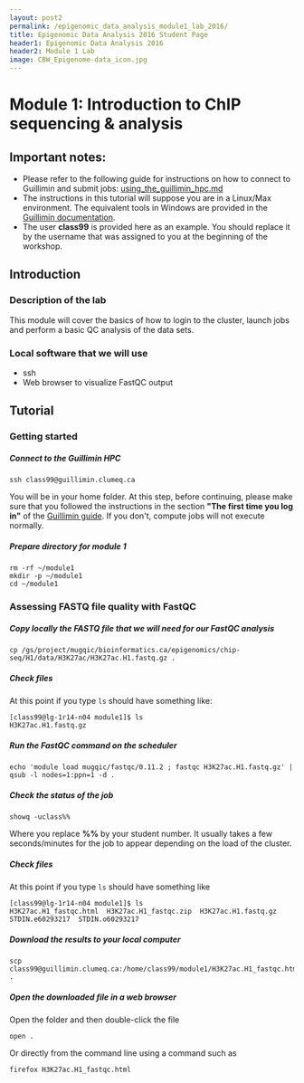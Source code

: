 ```yaml
---
layout: post2
permalink: /epigenomic_data_analysis_module1_lab_2016/
title: Epigenomic Data Analysis 2016 Student Page
header1: Epigenomic Data Analysis 2016
header2: Module 1 Lab
image: CBW_Epigenome-data_icon.jpg
---
```


# Module 1: Introduction to ChIP sequencing & analysis 

## Important notes:
* Please refer to the following guide for instructions on how to connect to Guillimin and submit jobs: [using_the_guillimin_hpc.md](using_the_guillimin_hpc.md)
* The instructions in this tutorial will suppose you are in a Linux/Max environment. The equivalent tools in Windows are provided in the [Guillimin documentation](using_the_guillimin_hpc.md).
* The user **class99** is provided here as an example. You should replace it by the username that was assigned to you at the beginning of the workshop.


## Introduction

### Description of the lab
This module will cover the basics of how to login to the cluster, launch jobs and perform a basic QC analysis of the data sets.

### Local software that we will use
* ssh
* Web browser to visualize FastQC output


## Tutorial

### Getting started

#####  Connect to the Guillimin HPC
```
ssh class99@guillimin.clumeq.ca
```

You will be in your home folder. At this step, before continuing, please make sure that you followed the instructions in the section **"The first time you log in"** of the [Guillimin guide](using_the_guillimin_hpc.md). If you don't, compute jobs will not execute normally.

##### Prepare directory for module 1
```
rm -rf ~/module1
mkdir -p ~/module1
cd ~/module1
```

### Assessing FASTQ file quality with FastQC

##### Copy locally the FASTQ file that we will need for our FastQC analysis
```
cp /gs/project/mugqic/bioinformatics.ca/epigenomics/chip-seq/H1/data/H3K27ac/H3K27ac.H1.fastq.gz .
```

##### Check files

At this point if you type ```ls``` should have something like:
```
[class99@lg-1r14-n04 module1]$ ls
H3K27ac.H1.fastq.gz
```

#####  Run the FastQC command on the scheduler
```
echo 'module load mugqic/fastqc/0.11.2 ; fastqc H3K27ac.H1.fastq.gz' | qsub -l nodes=1:ppn=1 -d .
```

#####  Check the status of the job
```
showq -uclass%%
```
Where you replace **%%** by your student number. It usually takes a few seconds/minutes for the job to appear depending on the load of the cluster.

##### Check files

At this point if you type ```ls``` should have something like
```
[class99@lg-1r14-n04 module1]$ ls
H3K27ac.H1_fastqc.html	H3K27ac.H1_fastqc.zip  H3K27ac.H1.fastq.gz  STDIN.e60293217  STDIN.o60293217
```

#####  Download the results to your local computer
```
scp class99@guillimin.clumeq.ca:/home/class99/module1/H3K27ac.H1_fastqc.html .
```

#####  Open the downloaded file in a web browser

Open the folder and then double-click the file 
```
open .
```

Or directly from the command line using a command such as
```
firefox H3K27ac.H1_fastqc.html
```
